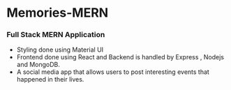 # Memories-MERN

### Full Stack MERN Application
+ Styling done using Material UI
+ Frontend done using React and Backend is handled by Express , Nodejs and MongoDB.
+ A social media app that allows users to post interesting events that happened in their lives.
